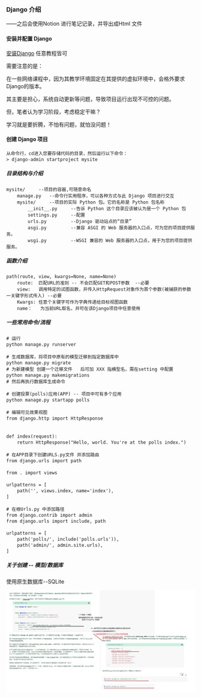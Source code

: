 ### Django 介绍

——之后会使用Notion 进行笔记记录，并导出成Html 文件

#### 安装并配置 Django 

[安装Django](https://docs.djangoproject.com/zh-hans/3.2/intro/install/) 任意教程皆可

需要注意的是：

在一些网络课程中，因为其教学环境固定在其提供的虚拟环境中，会格外要求Django的版本。

其主要是担心，系统自动更新等问题，导致项目运行出现不可控的问题。

但，笔者认为学习阶段，考虑稳定干嘛？

学习就是要折腾，不怕有问题，就怕没问题！

#### 创建 Django 项目

```
从命令行，cd进入您要存储代码的目录，然后运行以下命令：
> django-admin startproject mysite
```

##### 目录结构与介绍

```
mysite/ 	--项目的容器,可随意命名
    manage.py 	--命令行实用程序，可以各种方式与此 Django 项目进行交互
    mysite/ 	--项目的实际 Python 包。它的名称是 Python 包名称
        __init__.py 	--告诉 Python 这个目录应该被认为是一个 Python 包
        settings.py		--配置
        urls.py			--Django 驱动站点的“目录”
        asgi.py			--兼容 ASGI 的 Web 服务器的入口点，可为您的项目提供服务。
        wsgi.py			--WSGI 兼容的 Web 服务器的入口点，用于为您的项目提供服务。
```

##### 函数介绍

```
path(route, view, kwargs=None, name=None)
	route:  匹配URL的准则 -- 不会匹配GET和POST参数	--必要
	view:	调用特定的试图函数，并传入HttpRequest对象作为首个参数(被捕获的参数一关键字形式传入) --必要
	Kwargs:	任意个关键字可作为字典传递给目标视图函数
	name：	为当前URL取名，并可在该Django项目中任意使用
```

##### 一些常用命令/流程

```
# 运行
python manage.py runserver

# 生成数据库，将项目中原有的模型迁移到指定数据库中
python manage.py migrate
# 为新建模型 创建一个迁移文件   后可加 XXX 指模型名，需在setting 中配置
python manage.py makemigrations 
# 然后再执行数据库生成命令

# 创建投票(polls)应用(APP) -- 项目中可有多个应用
python manage.py startapp polls

# 编辑可见效果视图
from django.http import HttpResponse


def index(request):
    return HttpResponse("Hello, world. You're at the polls index.")
    
# 在APP目录下创建URLS.py文件 并添加路由
from django.urls import path

from . import views

urlpatterns = [
    path('', views.index, name='index'),
]

# 在根Urls.py 中添加路径
from django.contrib import admin
from django.urls import include, path

urlpatterns = [
    path('polls/', include('polls.urls')),
    path('admin/', admin.site.urls),
]
```



##### 关于创建 -- 模型/数据库  

使用原生数据库--SQLite

![关于模型](img/关于模型.png)

